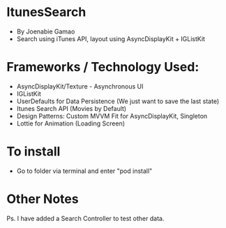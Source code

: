 # ItunesSearch 
- By Joenabie Gamao
- Search using iTunes API, layout using AsyncDisplayKit + IGListKit

# Frameworks / Technology Used:
  - AsyncDisplayKit/Texture - Asynchronous UI
  - IGListKit 
  - UserDefaults for Data Persistence (We just want to save the last state)
  - Itunes Search API (Movies by Default)
  - Design Patterns: Custom MVVM Fit for AsyncDisplayKit, Singleton 
  - Lottie for Animation (Loading Screen)
# To install
- Go to folder via terminal and enter "pod install"

# Other Notes
Ps. I have added a Search Controller to test other data. 
  
  
